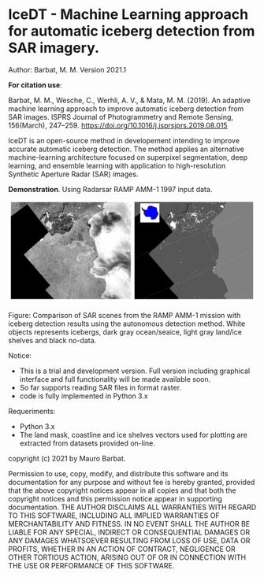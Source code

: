# IceDT - Machine Learning approach for automatic iceberg detection from SAR imagery.

Author: Barbat, M. M. Version 2021.1


**For citation use**: 

Barbat, M. M., Wesche, C., Werhli, A. V., & Mata, M. M. (2019). An adaptive machine learning approach to improve automatic iceberg detection from SAR images. ISPRS Journal of Photogrammetry and Remote Sensing, 156(March), 247–259. https://doi.org/10.1016/j.isprsjprs.2019.08.015

IceDT is an open-source method in developement intending to improve accurate automatic iceberg detection. The method applies an alternative machine-learning architecture focused on superpixel segmentation, deep learning, and ensemble learning with application to high-resolution Synthetic Aperture Radar (SAR) images.

**Demonstration**. Using Radarsar RAMP AMM-1 1997 input data.

![DEMO RAMP 1997](./demo_ramp.png)

Figure: Comparison of SAR scenes from the RAMP AMM-1 mission with iceberg detection results using the autonomous detection method. White objects represents icebergs, dark gray ocean/seaice, light gray land/ice shelves and black no-data. 

Notice:
- This is a trial and development version. Full version including graphical interface and full functionality will be made available soon.
- So far supports reading SAR files in format raster.
- code is fully implemented in Python 3.x

Requeriments:

- Python 3.x
- The land mask, coastline and ice shelves vectors used for plotting are extracted from datasets provided on-line.


copyright (c) 2021 by Mauro Barbat.

Permission to use, copy, modify, and distribute this software and its documentation for any purpose and without fee is hereby granted, provided that the above copyright notices appear in all copies and that both the copyright notices and this permission notice appear in supporting documentation. THE AUTHOR DISCLAIMS ALL WARRANTIES WITH REGARD TO THIS SOFTWARE, INCLUDING ALL IMPLIED WARRANTIES OF MERCHANTABILITY AND FITNESS. IN NO EVENT SHALL THE AUTHOR BE LIABLE FOR ANY SPECIAL, INDIRECT OR CONSEQUENTIAL DAMAGES OR ANY DAMAGES WHATSOEVER RESULTING FROM LOSS OF USE, DATA OR PROFITS, WHETHER IN AN ACTION OF CONTRACT, NEGLIGENCE OR OTHER TORTIOUS ACTION, ARISING OUT OF OR IN CONNECTION WITH THE USE OR PERFORMANCE OF THIS SOFTWARE.

